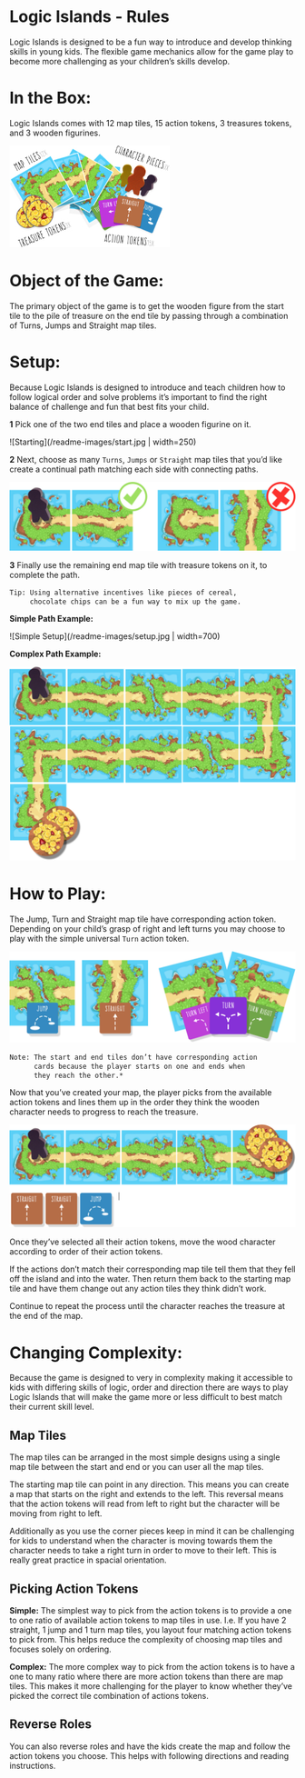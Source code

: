 # Logic Islands  - Rules

Logic Islands is designed to be a fun way to introduce and develop thinking skills in young kids. The flexible game mechanics allow for the game play to become more challenging as your children’s skills develop.

# In the Box:
Logic Islands comes with 12 map tiles, 15 action tokens, 3 treasures tokens, and 3 wooden figurines.

![Whats In The Box](/readme-images/in-the-box.jpg)

# Object of the Game:
The primary object of the game is to get the wooden figure from the start tile to the pile of treasure on the end tile by passing through a combination of Turns, Jumps and Straight map tiles.

# Setup:
Because Logic Islands is designed to introduce and teach children how to follow logical order and solve problems it’s important to find the right balance of challenge and fun that best fits your child.

**1** Pick one of the two end tiles and place a wooden figurine on it.

![Starting](/readme-images/start.jpg | width=250)

**2** Next, choose as many `Turns`, `Jumps` or `Straight` map tiles that you’d like create a continual path matching each side with connecting paths.

![Right and Wrong](/readme-images/right-wrong-setup.jpg)

**3** Finally use the remaining end map tile with treasure tokens on it, to complete the path.

```
Tip: Using alternative incentives like pieces of cereal,
     chocolate chips can be a fun way to mix up the game.
```

**Simple Path Example:**

![Simple Setup](/readme-images/setup.jpg | width=700)

**Complex Path Example:**

![Complex Setup](/readme-images/complex.jpg)

# How to Play:

The Jump, Turn and Straight map tile have corresponding action token. Depending on your child’s grasp of right and left turns you may choose to play with the simple universal `Turn` action token.

![How To Play](/readme-images/how-to-play.jpg)

```
Note: The start and end tiles don’t have corresponding action
      cards because the player starts on one and ends when
      they reach the other.*
```

Now that you’ve created your map, the player picks from the available action tokens and lines them up in the order they think the wooden character needs to progress to reach the treasure.

![Action Cards](/readme-images/action-cards.jpg)

Once they’ve selected all their action tokens, move the wood character according to order of their action tokens.

If the actions don’t match their corresponding map tile tell them that they fell off the island and into the water. Then return them back to the starting map tile and have them change out any action tiles they think didn’t work.

Continue to repeat the process until the character reaches the treasure at the end of the map.


# Changing Complexity:

Because the game is designed to very in complexity making it accessible to kids with differing skills of logic, order and direction there are ways to play Logic Islands that will make the game more or less difficult to best match their current skill level.

## Map Tiles

The map tiles can be arranged in the most simple designs using a single map tile between the start and end or you can user all the map tiles.

The starting map tile can point in any direction. This means you can create a map that starts on the right and extends to the left. This reversal means that the action tokens will read from left to right but the character will be moving from right to left.

Additionally as you use the corner pieces keep in mind it can be challenging for kids to understand when the character is moving towards them the character needs to take a right turn in order to move to their left. This is really great practice in spacial orientation.

## Picking Action Tokens

**Simple:** The simplest way to pick from the action tokens is to provide a one to one ratio of available action tokens to map tiles in use. I.e. If you have 2 straight, 1 jump and 1 turn map tiles, you layout four matching action tokens to pick from. This helps reduce the complexity of choosing map tiles and focuses solely on ordering.

**Complex:** The more complex way to pick from the action tokens is to have a one to many ratio where there are more action tokens than there are map tiles. This makes it more challenging for the player to know whether they’ve picked the correct tile combination of actions tokens.

## Reverse Roles

You can also reverse roles and have the kids create the map and follow the action tokens you choose. This helps with following directions and reading instructions.
